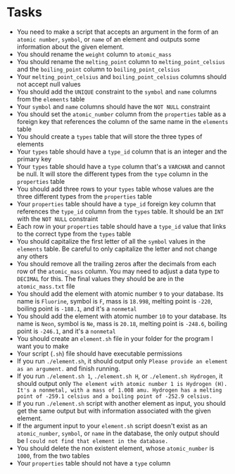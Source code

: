 # Tasks

-   You need to make a script that accepts an argument in the form of an `atomic number`, `symbol`, or `name` of an element and outputs some information about the given element.
-   You should rename the `weight` column to `atomic_mass`
-   You should rename the `melting_point` column to `melting_point_celsius` and the `boiling_point` column to `boiling_point_celsius`
-   Your `melting_point_celsius` and `boiling_point_celsius` columns should not accept null values
-   You should add the `UNIQUE` constraint to the `symbol` and `name` columns from the `elements` table
-   Your `symbol` and `name` columns should have the `NOT NULL` constraint
-   You should set the `atomic_number` column from the `properties` table as a foreign key that references the column of the same name in the `elements` table
-   You should create a `types` table that will store the three types of elements
-   Your `types` table should have a `type_id` column that is an integer and the primary key
-   Your `types` table should have a `type` column that's a `VARCHAR` and cannot be null. It will store the different types from the `type` column in the `properties` table
-   You should add three rows to your `types` table whose values are the three different types from the `properties` table
-   Your `properties` table should have a `type_id` foreign key column that references the `type_id` column from the `types` table. It should be an `INT` with the `NOT NULL` constraint
-   Each row in your `properties` table should have a `type_id` value that links to the correct type from the `types` table
-   You should capitalize the first letter of all the `symbol` values in the `elements` table. Be careful to only capitalize the letter and not change any others
-   You should remove all the trailing zeros after the decimals from each row of the `atomic_mass` column. You may need to adjust a data type to `DECIMAL` for this. The final values they should be are in the `atomic_mass.txt` file
-   You should add the element with atomic number `9` to your database. Its name is `Fluorine`, symbol is `F`, mass is `18.998`, melting point is `-220`, boiling point is `-188.1`, and it's a `nonmetal`
-   You should add the element with atomic number `10` to your database. Its name is `Neon`, symbol is `Ne`, mass is `20.18`, melting point is `-248.6`, boiling point is `-246.1`, and it's a `nonmetal`
-   You should create an `element.sh` file in your folder for the program I want you to make
-   Your script (`.sh`) file should have executable permissions
-   If you run `./element.sh`, it should output only `Please provide an element as an argument.` and finish running.
-   If you run `./element.sh 1`, `./element.sh H`, or `./element.sh Hydrogen`, it should output only `The element with atomic number 1 is Hydrogen (H). It's a nonmetal, with a mass of 1.008 amu. Hydrogen has a melting point of -259.1 celsius and a boiling point of -252.9 celsius.`
-   If you run `./element.sh` script with another element as input, you should get the same output but with information associated with the given element.
-   If the argument input to your `element.sh` script doesn't exist as an `atomic_number`, `symbol`, or `name` in the database, the only output should be I `could not find that element in the database.`
-   You should delete the non existent element, whose `atomic_number` is `1000`, from the two tables
-   Your `properties` table should not have a `type` column
